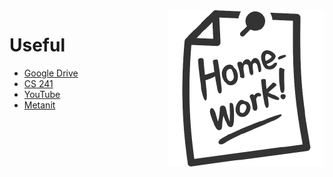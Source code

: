 <img align='right' src="pics/homework-icon-png-16-removebg-preview.png" width="250px" alt="pic">

# Useful

 - [Google Drive][google-drive-materials]
 - [CS 241][cs-241]
 - [YouTube][youtube]
 - [Metanit](https://metanit.com/cpp/c/)

[google-drive-materials]:https://drive.google.com/drive/folders/1_x4A8rfv57Rhmgv6dZ0gEnb_hCZ_19WH
[cs-241]: http://cs241.cs.illinois.edu/
[youtube]: https://www.youtube.com/playlist?list=PLEEyllzHN_sLqZnmaC7WUP6VWPZDkiOap
